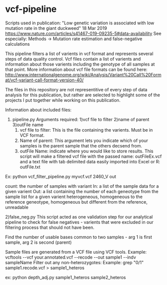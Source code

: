# vcf-pipeline
Scripts used in publication: "Low genetic variation is associated with low mutation rate in the giant duckweed" 18 Mar 2019
  https://www.nature.com/articles/s41467-019-09235-5#data-availability
  See especially: Methods -> Mutation rate estimation and false-negative calculations
 
 This pipeline filters a list of varients in vcf format and represents several steps of data quality control.
 Vcf files contain a list of varients and information about those varients including the genotype of all samples at that point. 
 More information about vcf file formats can be found here:
  http://www.internationalgenome.org/wiki/Analysis/Variant%20Call%20Format/vcf-variant-call-format-version-40/

The files in this repository are not representitive of every step of data analysis for this publication, but rather are selected
to highlight some of the projects I put together while working on this publication.

Information about included files:

1) pipeline.py
Arguments required: 1)vcf file to filter 2)name of parent 3)outFile name
	1) vcf file to filter: This is the file containing the varients. Must be in VCF format. 
	2) Name of parent: This argument lets you indicate which of your samples is the parent sample that the
		others decsend from.
	3) outFile Name: indicate where you would like to store results. 
		This script will make a filtered vcf file with the passed name: outFileEx.vcf
		and a text file with tab delimited data easily imported into Excel or R: outFile.txt

Ex: python vcf_filter_pipeline.py myvcf.vcf 2460_V out

count: the number of samples with variant
In: a list of the sample data for a given varient
Out: a list containing the number of each geneotype from the sample list for a given varient
  heterogeneous, homogeneous to the reference geneotype, homogeneous but different from the reference, unreadable 

2)false_neg.py
  This script acted as one validation step for our analytical pipeline to check for false negatives - 
  varients that were excluded in our filtering process that should not have been.

  Find the number of usable bases common to two samples - 
	  arg 1 is first sample, arg 2 is second (parent)

  Sample files are generated from a VCF file using VCF tools.
  	Example: vcftools --vcf your.annotated.vcf --recode --out sample1 --indv sampleName
  Filter out any non-heterozygotes:
  	Example: grep "0/1" sample1.recode.vcf > sample1_heteros 
		
  ex: python depth_adj.py sample1_heteros sample2_heteros
